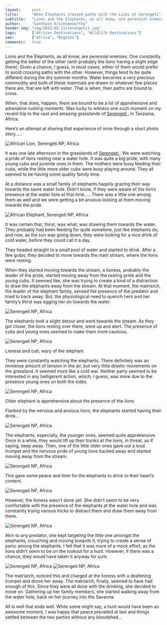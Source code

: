 ```yaml
---
layout:     post
title:      "When Elephants crossed paths with the Lions at Serengeti"
subtitle:   "Lions and the Elephants, as all know, are perennial enemies. One constantly getting the better of the other, with probably the lions having a slight edge there."
author:     "Santhosh Krishnamoorthy"
header-img: "img/2015-02-11/serengeti1.jpg"
tags:       ["African Destinations", "Wildlife Destinations"]
seo:		["Africa", "BigCats"]
comments:   true
---
```



<p>Lions and the Elephants, as all know, are perennial enemies. One constantly getting the better of the other (with probably the lions having a slight edge there).  Given a chance, I guess, in most cases, either of them would prefer to avoid crossing paths with the other. However, things tend to be quite different during the dry summer months. Water becomes a very precious commodity and both of these mammals are drawn to whatever few places there are, that are left with water. That is when, their paths are bound to cross.</p>

<p>When, that does, happen, there are bound to be a lot of apprehensive and adrenaline rushing moments. Was lucky to witness one such moment on my recent trip to the vast and amazing grasslands of <a href="http://www.wilderhood.com/destination/Serengeti"> Serengeti </a>, in Tanzania, Africa.</p>

<p>Here’s an attempt at sharing that experience of mine through a short photo story.....</p>

<img src="{{ site.baseurl }}/img/2015-02-11/serengeti1.jpg" alt="African Lion, Serengeti NP, Africa">

<p>It was one late afternoon in the grasslands of <a href="http://www.wilderhood.com/destination/Serengeti"> Serengeti </a>. We were watching a pride of lions resting near a water hole. It was quite a big pride, with many young cubs and juvenile ones in them. The mothers were busy feeding their cubs, while the little more older cubs were busy playing around. They all seemed to be having some quality family time.</p>

<p>At a distance was a small family of elephants happily grazing their way towards the same water hole. Didn’t know, if they were aware of the lion’s presence at the water hole at that time……There was a little one among them as well and we were getting a bit anxious looking at them moving towards the pride.</p>

<img src="{{ site.baseurl }}/img/2015-02-11/serengeti3.jpg" alt="African Elephant, Serengeti NP, Africa">

<p>It was certain that, thirst, was what, was drawing them towards the water. They probably had been feeding for quite sometime, just like elephants do, and now, as the sun was going down, they were looking for a nice drink of cold water, before they could call it a day.</p>

<p>They headed straight to a small pool of water and started to drink. After a few gulps, they decided to move towards the main stream, where the lions were resting.</p>

<p>When they started moving towards the stream, a lioness, probably the leader of the pride, started moving away from the resting pride and the young cubs. It seemed like, she was trying to create a kind of a distraction to draw the elephants away from the stream. At that moment, the matriarch, the leader of the elephant family, sensed the presence of the predator and tried to back away. But, the physiological need to quench hers and her family’s thirst was egging her on towards the water.</p>

<img src="{{ site.baseurl }}/img/2015-02-11/serengeti1.jpg" alt="Serengeti NP, Africa">

<p>The elephants took a slight detour and went towards the stream. As they got closer, the lions resting over there, were up and alert. The presence of cubs and young ones seemed to make them more cautious.</p>

<img src="{{ site.baseurl }}/img/2015-02-11/serengeti4.jpg" alt="Serengeti NP, Africa">

<p>Lioness and cub, wary of the elephant</p>

<p>They were constantly watching the elephants. There definitely was an immense amount of tension in the air, but very little drastic movements on the grassland. It seemed more like a cold war. Neither party seemed to be interested in any belligerent action, which, I guess, was more due to the presence young ones on both the sides.</p>

<img src="{{ site.baseurl }}/img/2015-02-11/serengeti5.jpg" alt="Serengeti NP, Africa">

<p>Older elephant is apprehensive about the presence of the lions</p>

<p>Flanked by the nervous and anxious lions, the elephants started having their drink…</p>

<img src="{{ site.baseurl }}/img/2015-02-11/serengeti6.jpg" alt="Serengeti NP, Africa">

<p>The elephants, especially, the younger ones, seemed quite apprehensive. Once in a while, they would lift up their trunks at the lions, in threat, as if saying, keep away. Then, one of the little older ones gave out a loud trumpet and the nervous pride of young lions backed away and started moving away from the stream.</p>

<img src="{{ site.baseurl }}/img/2015-02-11/serengeti7.jpg" alt="Serengeti NP, Africa">

<p>This gave some peace and time for the elephants to drink to their heart’s content.</p>

<img src="{{ site.baseurl }}/img/2015-02-11/serengeti11.jpg" alt="Serengeti NP, Africa">

<p>However, the lioness wasn’t done yet. She didn’t seem to be very comfortable with the presence of the elephants at the water hole and was constantly trying various tricks to distract them and draw them away from there.</p>

<img src="{{ site.baseurl }}/img/2015-02-11/serengeti8.jpg" alt="Serengeti NP, Africa">

<p>Akin to any predator, she kept targeting the little one amongst the elephants, crouching and moving towards it, trying to create a sense of panic among the elephants. I felt that it was more of a mock effort, as the lions didn’t seem to be on the lookout for a hunt. However, if there was a chance, they would have taken it anyway for sure.</p>

<img src="{{ site.baseurl }}/img/2015-02-11/serengeti9.jpg" alt="Serengeti NP, Africa">

<img src="{{ site.baseurl }}/img/2015-02-11/serengeti10.jpg" alt="Serengeti NP, Africa">

<p>The matriarch, noticed this and charged at the lioness with a deafening trumpet and drove her away. The matriarch, finally, seemed to have had enough of this. Since they were all done with the drinking, she decided to move on. Gathering up her family members, she started walking away from the water hole, back on her journey into the Savanna.</p>

<p>All is well that ends well. While some might say, a hunt would have been an awesome moment, I was happy that peace prevailed at last and things settled between the two parties without any bloodshed… </p>